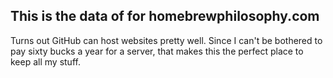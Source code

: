 ## This is the data of for homebrewphilosophy.com

Turns out GitHub can host websites pretty well. Since I can't be bothered to pay sixty bucks a year for a server, that makes this the perfect place to keep all my stuff.
